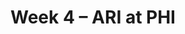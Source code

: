 ---
layout: game
title: Week 4 – ARI at PHI
season: 2001
game_id: 2001_04_ARI_PHI
away_team: ARI
home_team: PHI
---